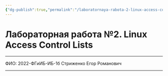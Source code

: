```yaml
---
{"dg-publish":true,"permalink":"/laboratornaya-rabota-2-linux-access-control-lists/","tags":["gardenEntry"],"dgShowFileTree":true}
---
```


# Лабораторная работа №2. Linux Access Control Lists
***
ФИО: 2022-ФГиИБ-ИБ-1б Стриженко Егор Романович
***